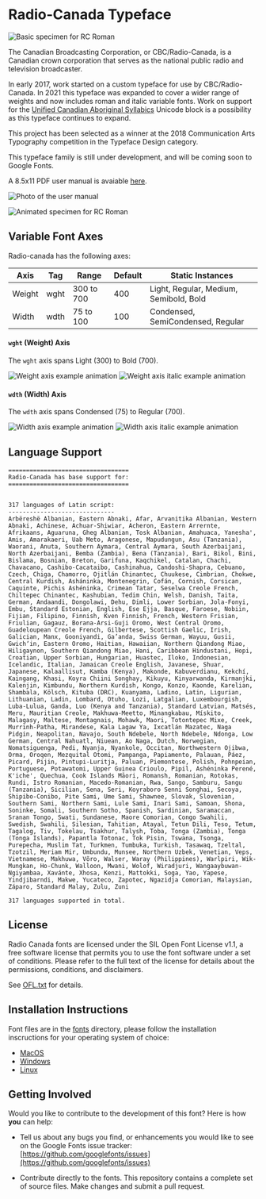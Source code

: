 # Radio-Canada Typeface

![Basic specimen for RC Roman](documentation/images/nameplate.png)

The Canadian Broadcasting Corporation, or CBC/Radio-Canada, is a Canadian crown corporation that serves as the national public radio and television broadcaster.

In early 2017, work started on a custom typeface for use by CBC/Radio-Canada. In 2021 this typeface was expanded to cover a wider range of weights and now includes roman and italic variable fonts. Work on support for the [Unified Canadian Aboriginal Syllabics](https://en.wikipedia.org/wiki/Canadian_Aboriginal_syllabics) Unicode block is a possibility as this typeface continues to expand.

This project has been selected as a winner at the 2018 Communication Arts Typography competition in the Typeface Design category.

This typeface family is still under development, and will be coming soon to Google Fonts.

A 8.5x11 PDF user manual is avaiable [here](documentation/user-manual).

![Photo of the user manual](documentation/photos/rc-user-manual.jpg)

![Animated specimen for RC Roman](documentation/images/animated-vf-specimen-roman.gif)

## Variable Font Axes

Radio-canada has the following axes:

Axis | Tag | Range | Default | Static Instances
--- | --- | --- | --- | ---
Weight | wght | 300 to 700 | 400 | Light, Regular, Medium, Semibold, Bold
Width | wdth | 75 to 100 | 100 | Condensed, SemiCondensed, Regular

#### `wght` (Weight) Axis

The `wght` axis spans Light (300) to Bold (700).

![Weight axis example animation](documentation/images/weight-axis-example.gif)
![Weight axis italic example animation](documentation/images/weight-axis-example-italic.gif)

#### `wdth` (Width) Axis

The `wdth` axis spans Condensed (75) to Regular (700).

![Width axis example animation](documentation/images/width-axis-example.gif)
![Width axis italic example animation](documentation/images/width-axis-example-italic.gif)

## Language Support
```
==================================
Radio-Canada has base support for:
==================================


317 languages of Latin script:
------------------------------
Arbëreshë Albanian, Eastern Abnaki, Afar, Arvanitika Albanian, Western Abnaki, Achinese, Achuar-Shiwiar, Acheron, Eastern Arrernte, Afrikaans, Aguaruna, Gheg Albanian, Tosk Albanian, Amahuaca, Yanesha', Amis, Amarakaeri, Uab Meto, Aragonese, Mapudungun, Asu (Tanzania), Waorani, Anuta, Southern Aymara, Central Aymara, South Azerbaijani, North Azerbaijani, Bemba (Zambia), Bena (Tanzania), Bari, Bikol, Bini, Bislama, Bosnian, Breton, Garifuna, Kaqchikel, Catalan, Chachi, Chavacano, Cashibo-Cacataibo, Cashinahua, Candoshi-Shapra, Cebuano, Czech, Chiga, Chamorro, Ojitlán Chinantec, Chuukese, Cimbrian, Chokwe, Central Kurdish, Asháninka, Montenegrin, Cofán, Cornish, Corsican, Caquinte, Pichis Ashéninka, Crimean Tatar, Seselwa Creole French, Chiltepec Chinantec, Kashubian, Tedim Chin, Welsh, Danish, Taita, German, Andaandi, Dongolawi, Dehu, Dimli, Lower Sorbian, Jola-Fonyi, Embu, Standard Estonian, English, Ese Ejja, Basque, Faroese, Nobiin, Fijian, Filipino, Finnish, Kven Finnish, French, Western Frisian, Friulian, Gagauz, Borana-Arsi-Guji Oromo, West Central Oromo, Guadeloupean Creole French, Gilbertese, Scottish Gaelic, Irish, Galician, Manx, Gooniyandi, Ga’anda, Swiss German, Wayuu, Gusii, Gwichʼin, Eastern Oromo, Haitian, Hawaiian, Northern Qiandong Miao, Hiligaynon, Southern Qiandong Miao, Hani, Caribbean Hindustani, Hopi, Croatian, Upper Sorbian, Hungarian, Huastec, Iloko, Indonesian, Icelandic, Italian, Jamaican Creole English, Javanese, Shuar, Japanese, Kalaallisut, Kamba (Kenya), Makonde, Kabuverdianu, Kekchí, Kaingang, Khasi, Koyra Chiini Songhay, Kikuyu, Kinyarwanda, Kirmanjki, Kalenjin, Kimbundu, Northern Kurdish, Kongo, Konzo, Kaonde, Karelian, Shambala, Kölsch, Kituba (DRC), Kuanyama, Ladino, Latin, Ligurian, Lithuanian, Ladin, Lombard, Otuho, Lozi, Latgalian, Luxembourgish, Luba-Lulua, Ganda, Luo (Kenya and Tanzania), Standard Latvian, Matsés, Meru, Mauritian Creole, Makhuwa-Meetto, Minangkabau, Mískito, Malagasy, Maltese, Montagnais, Mohawk, Maori, Totontepec Mixe, Creek, Murrinh-Patha, Mirandese, Kala Lagaw Ya, Ixcatlán Mazatec, Naga Pidgin, Neapolitan, Navajo, South Ndebele, North Ndebele, Ndonga, Low German, Central Nahuatl, Niuean, Ao Naga, Dutch, Norwegian, Nomatsiguenga, Pedi, Nyanja, Nyankole, Occitan, Northwestern Ojibwa, Orma, Oroqen, Mezquital Otomi, Pampanga, Papiamento, Palauan, Páez, Picard, Pijin, Pintupi-Luritja, Paluan, Piemontese, Polish, Pohnpeian, Portuguese, Potawatomi, Upper Guinea Crioulo, Pipil, Ashéninka Perené, K'iche', Quechua, Cook Islands Māori, Romansh, Romanian, Rotokas, Rundi, Istro Romanian, Macedo-Romanian, Rwa, Sango, Samburu, Sangu (Tanzania), Sicilian, Sena, Seri, Koyraboro Senni Songhai, Secoya, Shipibo-Conibo, Pite Sami, Ume Sami, Shawnee, Slovak, Slovenian, Southern Sami, Northern Sami, Lule Sami, Inari Sami, Samoan, Shona, Soninke, Somali, Southern Sotho, Spanish, Sardinian, Saramaccan, Sranan Tongo, Swati, Sundanese, Maore Comorian, Congo Swahili, Swedish, Swahili, Silesian, Tahitian, Atayal, Tetun Dili, Teso, Tetum, Tagalog, Tiv, Tokelau, Tsakhur, Talysh, Toba, Tonga (Zambia), Tonga (Tonga Islands), Papantla Totonac, Tok Pisin, Tswana, Tsonga, Purepecha, Muslim Tat, Turkmen, Tumbuka, Turkish, Tasawaq, Tzeltal, Tzotzil, Meriam Mir, Umbundu, Munsee, Northern Uzbek, Venetian, Veps, Vietnamese, Makhuwa, Võro, Walser, Waray (Philippines), Warlpiri, Wik-Mungkan, Ho-Chunk, Walloon, Mwani, Wolof, Wiradjuri, Wangaaybuwan-Ngiyambaa, Xavánte, Xhosa, Kenzi, Mattokki, Soga, Yao, Yapese, Yindjibarndi, Makwe, Yucateco, Zapotec, Ngazidja Comorian, Malaysian, Záparo, Standard Malay, Zulu, Zuni

317 languages supported in total.

```
## License

Radio Canada fonts are licensed under the SIL Open Font License v1.1, a free software license that permits you to use the font software under a set of conditions. Please refer to the full text of the license for details about the permissions, conditions, and disclaimers.

See [OFL.txt](OFL.txt) for details.

## Installation Instructions
Font files are in the [fonts](fonts) directory, please follow the installation inscructions for your operating system of choice:

- [MacOS](https://support.apple.com/en-us/HT201749)
- [Windows](https://support.microsoft.com/en-us/help/314960/how-to-install-or-remove-a-font-in-windows)
- [Linux](https://wiki.archlinux.org/index.php/fonts#Manual_installation)

## Getting Involved
Would you like to contribute to the development of this font? Here is how **you** can help:

- Tell us about any bugs you find, or enhancements you would like to see on the Google Fonts issue tracker: [https://github.com/googlefonts/issues](https://github.com/googlefonts/issues)

- Contribute directly to the fonts. This repository contains a complete set of source files. Make changes and submit a pull request.
